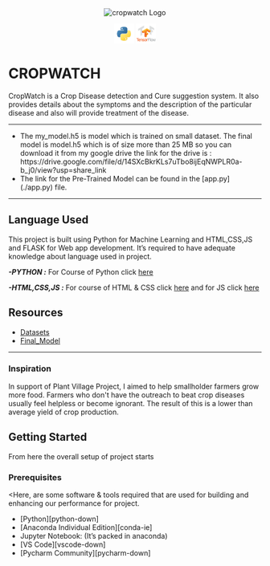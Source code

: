 <div align="center">
  <img width=400 height=400 src="static/CROPWATCH-1000x1000.png" alt="cropwatch Logo">
</div>
<p align="center">
<div align="center" width="100%">
<code><img height="40" src="https://raw.githubusercontent.com/github/explore/80688e429a7d4ef2fca1e82350fe8e3517d3494d/topics/python/python.png"></code>
<code><img height=40" src="https://raw.githubusercontent.com/github/explore/80688e429a7d4ef2fca1e82350fe8e3517d3494d/topics/tensorflow/tensorflow.png"></code>
</div>
<h1>CROPWATCH</h1>
<p>CropWatch is a Crop Disease detection and Cure suggestion system. It also provides details about the symptoms and the description of the particular disease and also will provide treatment of the disease.</p>  
<hr>
<p>
  <ul>
    <li>The my_model.h5 is model which is trained on small dataset. The final model is model.h5 which is of size more than 25 MB so you can download it from my google drive the link for the drive is :<br> https://drive.google.com/file/d/14SXcBkrKLs7uTbo8ijEqNWPLR0a-b_j0/view?usp=share_link</li>
    <li>The link for the Pre-Trained Model can be found in the [app.py](./app.py) file.</li>
   </ul>
</p>
<hr>

  <h2>Language Used</h2>
  <p>This project is built using Python for Machine Learning and HTML,CSS,JS and FLASK for Web app development. It’s required to have adequate knowledge          about language used in project.</p>
  <p><b><i>-PYTHON :</i></b> For Course of Python click <a href="https://youtube.com/playlist?list=PLWKjhJtqVAbnqBxcdjVGgT3uVR10bzTEB">here</a>
  <p><b><i>-HTML,CSS,JS :</i></b> For course of HTML & CSS click <a href="https://youtube.com/playlist?list=PLWKjhJtqVAbnSe1qUNMG7AbPmjIG54u88">here</a> and for JS click <a href="https://youtube.com/playlist?list=PLWKjhJtqVAbleDe3_ZA8h3AO2rXar-q2V">here</a>
  
  <h2>Resources</h2>
<ul>
  <li><a href="https://www.kaggle.com/datasets/vipoooool/new-plant-diseases-dataset" target="_blank">Datasets</a></li>
  <li><a href="https://drive.google.com/file/d/14SXcBkrKLs7uTbo8ijEqNWPLR0a-b_j0/view?usp=share_link" target="_blank">Final_Model</a></li>
</ul>
  <hr>
  <h3>Inspiration</h3>
  <p>In support of Plant Village Project, I aimed to help smallholder farmers grow more food. Farmers who don't have the outreach to beat crop diseases usually feel helpless or become ignorant. The result of this is a lower than average yield of crop production.</p>

  
  <h2>Getting Started</h2>

<p>From here the overall setup of project starts</p>

  <h3>Prerequisites</h3>

<Here, are some software & tools required that are used for building and enhancing our performance for project.

* [Python][python-down]
* [Anaconda Individual Edition][conda-ie]
* Jupyter Notebook: (It’s packed in anaconda)
* [VS Code][vscode-down]
* [Pycharm Community][pycharm-down]
  
  
  
  
  
  
  

  

